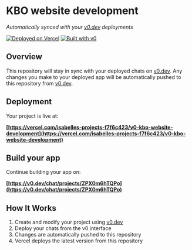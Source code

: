 # KBO website development

*Automatically synced with your [v0.dev](https://v0.dev) deployments*

[![Deployed on Vercel](https://img.shields.io/badge/Deployed%20on-Vercel-black?style=for-the-badge&logo=vercel)](https://vercel.com/isabelles-projects-f7f6c423/v0-kbo-website-development)
[![Built with v0](https://img.shields.io/badge/Built%20with-v0.dev-black?style=for-the-badge)](https://v0.dev/chat/projects/ZPX0m6hTQPo)

## Overview

This repository will stay in sync with your deployed chats on [v0.dev](https://v0.dev).
Any changes you make to your deployed app will be automatically pushed to this repository from [v0.dev](https://v0.dev).

## Deployment

Your project is live at:

**[https://vercel.com/isabelles-projects-f7f6c423/v0-kbo-website-development](https://vercel.com/isabelles-projects-f7f6c423/v0-kbo-website-development)**

## Build your app

Continue building your app on:

**[https://v0.dev/chat/projects/ZPX0m6hTQPo](https://v0.dev/chat/projects/ZPX0m6hTQPo)**

## How It Works

1. Create and modify your project using [v0.dev](https://v0.dev)
2. Deploy your chats from the v0 interface
3. Changes are automatically pushed to this repository
4. Vercel deploys the latest version from this repository